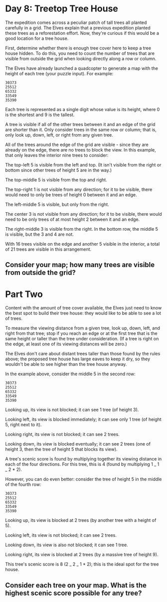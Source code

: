 # Day 8: Treetop Tree House

The expedition comes across a peculiar patch of tall trees all planted carefully in a grid. The Elves explain that a previous expedition planted these trees as a reforestation effort. Now, they're curious if this would be a good location for a tree house.

First, determine whether there is enough tree cover here to keep a tree house hidden. To do this, you need to count the number of trees that are visible from outside the grid when looking directly along a row or column.

The Elves have already launched a quadcopter to generate a map with the height of each tree (your puzzle input). For example:

```
30373
25512
65332
33549
35390
```

Each tree is represented as a single digit whose value is its height, where 0 is the shortest and 9 is the tallest.

A tree is visible if all of the other trees between it and an edge of the grid are shorter than it. Only consider trees in the same row or column; that is, only look up, down, left, or right from any given tree.

All of the trees around the edge of the grid are visible - since they are already on the edge, there are no trees to block the view. In this example, that only leaves the interior nine trees to consider:

The top-left 5 is visible from the left and top. (It isn't visible from the right or bottom since other trees of height 5 are in the way.)

The top-middle 5 is visible from the top and right.

The top-right 1 is not visible from any direction; for it to be visible, there would need to only be trees of height 0 between it and an edge.

The left-middle 5 is visible, but only from the right.

The center 3 is not visible from any direction; for it to be visible, there would need to be only trees of at most height 2 between it and an edge.

The right-middle 3 is visible from the right.
In the bottom row, the middle 5 is visible, but the 3 and 4 are not.

With 16 trees visible on the edge and another 5 visible in the interior, a total of 21 trees are visible in this arrangement.

## Consider your map; how many trees are visible from outside the grid?

# Part Two

Content with the amount of tree cover available, the Elves just need to know the best spot to build their tree house: they would like to be able to see a lot of trees.

To measure the viewing distance from a given tree, look up, down, left, and right from that tree; stop if you reach an edge or at the first tree that is the same height or taller than the tree under consideration. (If a tree is right on the edge, at least one of its viewing distances will be zero.)

The Elves don't care about distant trees taller than those found by the rules above; the proposed tree house has large eaves to keep it dry, so they wouldn't be able to see higher than the tree house anyway.

In the example above, consider the middle 5 in the second row:

```
30373
25512
65332
33549
35390
```

Looking up, its view is not blocked; it can see 1 tree (of height 3).

Looking left, its view is blocked immediately; it can see only 1 tree (of height 5, right next to it).

Looking right, its view is not blocked; it can see 2 trees.

Looking down, its view is blocked eventually; it can see 2 trees (one of height 3, then the tree of height 5 that blocks its view).

A tree's scenic score is found by multiplying together its viewing distance in each of the four directions. For this tree, this is 4 (found by multiplying 1 _ 1 _ 2 \* 2).

However, you can do even better: consider the tree of height 5 in the middle of the fourth row:

```
30373
25512
65332
33549
35390
```

Looking up, its view is blocked at 2 trees (by another tree with a height of 5).

Looking left, its view is not blocked; it can see 2 trees.

Looking down, its view is also not blocked; it can see 1 tree.

Looking right, its view is blocked at 2 trees (by a massive tree of height 9).

This tree's scenic score is 8 (2 _ 2 _ 1 \* 2); this is the ideal spot for the tree house.

## Consider each tree on your map. What is the highest scenic score possible for any tree?
